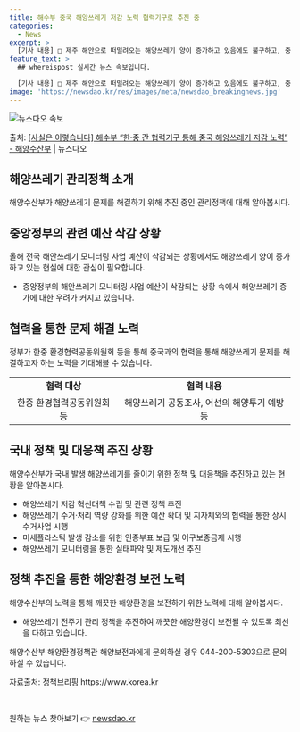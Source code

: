```yaml
---
title: 해수부 중국 해양쓰레기 저감 노력 협력기구로 추진 중
categories:
  - News
excerpt: >
  [기사 내용] □ 제주 해안으로 떠밀려오는 해양쓰레기 양이 증가하고 있음에도 불구하고, 중앙정부는 올해 전국…
feature_text: >
  ## whereispost 실시간 뉴스 속보입니다.

  [기사 내용] □ 제주 해안으로 떠밀려오는 해양쓰레기 양이 증가하고 있음에도 불구하고, 중앙정부는 올해 전국…
image: 'https://newsdao.kr/res/images/meta/newsdao_breakingnews.jpg'
---
```


![뉴스다오 속보](https://newsdao.kr/res/images/meta/newsdao_breakingnews.jpg)

<p>출처: <a href="https://newsdao.kr/3478" rel="dofollow">[사실은 이렇습니다] 해수부 “한·중 간 협력기구 통해 중국 해양쓰레기 저감 노력” - 해양수산부</a> | 뉴스다오</p>

<h2 data-ke-size="size26">해양쓰레기 관리정책 소개</h2>
<p data-ke-size="size16">해양수산부가 해양쓰레기 문제를 해결하기 위해 추진 중인 관리정책에 대해 알아봅시다.</p>

<h2 data-ke-size="size24">중앙정부의 관련 예산 삭감 상황</h2>
<p data-ke-size="size16">올해 전국 해안쓰레기 모니터링 사업 예산이 삭감되는 상황에서도 해양쓰레기 양이 증가하고 있는 현실에 대한 관심이 필요합니다.</p>
<ul>
  <li>중앙정부의 해안쓰레기 모니터링 사업 예산이 삭감되는 상황 속에서 해양쓰레기 증가에 대한 우려가 커지고 있습니다.</li>
</ul>

<h2 data-ke-size="size24">협력을 통한 문제 해결 노력</h2>
<p data-ke-size="size16">정부가 한중 환경협력공동위원회 등을 통해 중국과의 협력을 통해 해양쓰레기 문제를 해결하고자 하는 노력을 기대해볼 수 있습니다.</p>
<table>
  <tr>
    <td style="text-align: center; height: 17px;"><b>협력 대상</b></td>
    <td style="text-align: center; height: 17px;"><b>협력 내용</b></td>
  </tr>
  <tr>
    <td style="text-align: center; height: 17px;">한중 환경협력공동위원회 등</td>
    <td style="text-align: center; height: 17px;">해양쓰레기 공동조사, 어선의 해양투기 예방 등</td>
  </tr>
</table>

<h2 data-ke-size="size24">국내 정책 및 대응책 추진 상황</h2>
<p data-ke-size="size16">해양수산부가 국내 발생 해양쓰레기를 줄이기 위한 정책 및 대응책을 추진하고 있는 현황을 알아봅시다.</p>
<ul>
  <li>해양쓰레기 저감 혁신대책 수립 및 관련 정책 추진</li>
  <li>해양쓰레기 수거·처리 역량 강화를 위한 예산 확대 및 지자체와의 협력을 통한 상시 수거사업 시행</li>
  <li>미세플라스틱 발생 감소를 위한 인증부표 보급 및 어구보증금제 시행</li>
  <li>해양쓰레기 모니터링을 통한 실태파악 및 제도개선 추진</li>
</ul>

<h2 data-ke-size="size24">정책 추진을 통한 해양환경 보전 노력</h2>
<p data-ke-size="size16">해양수산부의 노력을 통해 깨끗한 해양환경을 보전하기 위한 노력에 대해 알아봅시다.</p>
<ul>
  <li>해양쓰레기 전주기 관리 정책을 추진하여 깨끗한 해양환경이 보전될 수 있도록 최선을 다하고 있습니다.</li>
</ul>
<p data-ke-size="size16">해양수산부 해양환경정책관 해양보전과에게 문의하실 경우 044-200-5303으로 문의하실 수 있습니다.</p>
<p data-ke-size="size16">자료출처: 정책브리핑 https://www.korea.kr</p>

<p data-ke-size="size16">&nbsp;</p> 

원하는 뉴스 찾아보기 👉 <a href="https://newsdao.kr" rel="dofollow">newsdao.kr</a>


